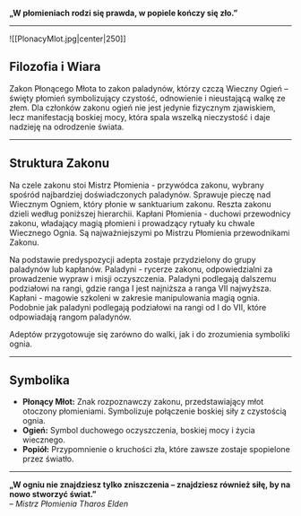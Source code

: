 **„W płomieniach rodzi się prawda, w popiele kończy się zło.”**
- - -
![[PlonacyMlot.jpg|center|250]]
## **Filozofia i Wiara**

Zakon Płonącego Młota to zakon paladynów, którzy czczą Wieczny Ogień – święty płomień symbolizujący czystość, odnowienie i nieustającą walkę ze złem. Dla członków zakonu ogień nie jest jedynie fizycznym zjawiskiem, lecz manifestacją boskiej mocy, która spala wszelką nieczystość i daje nadzieję na odrodzenie świata.

- - -
## **Struktura Zakonu**

Na czele zakonu stoi Mistrz Płomienia - przywódca zakonu, wybrany spośród najbardziej doświadczonych paladynów. Sprawuje pieczę nad Wiecznym Ogniem, który płonie w sanktuarium zakonu. Reszta zakonu dzieli według poniższej hierarchii.
Kapłani Płomienia - duchowi przewodnicy zakonu, władający magią płomieni i prowadzący rytuały ku chwale Wiecznego Ognia. Są najważniejszymi po Mistrzu Płomienia przewodnikami Zakonu.

Na podstawie predyspozycji adepta zostaje przydzielony do grupy paladynów lub kapłanów.
Paladyni - rycerze zakonu, odpowiedzialni za prowadzenie wypraw i misji oczyszczenia. Paladyni podlegają dalszemu podziałowi na rangi, gdzie ranga I jest najniższa a ranga VII najwyższa.
Kapłani - magowie szkoleni w zakresie manipulowania magią ognia. Podobnie jak paladyni podlegają podziałowi na rangi od I do VII, które odpowiadają rangom paladynów.

Adeptów przygotowuje się zarówno do walki, jak i do zrozumienia symboliki ognia.

- - -
## **Symbolika**

- **Płonący Młot:** Znak rozpoznawczy zakonu, przedstawiający młot otoczony płomieniami. Symbolizuje połączenie boskiej siły z czystością ognia.
- **Ogień:** Symbol duchowego oczyszczenia, boskiej mocy i życia wiecznego.
- **Popiół:** Przypomnienie o kruchości zła, które zawsze zostaje spopielone przez światło.

- - -

**„W ogniu nie znajdziesz tylko zniszczenia – znajdziesz również siłę, by na nowo stworzyć świat.”**  
_– Mistrz Płomienia Tharos Elden_